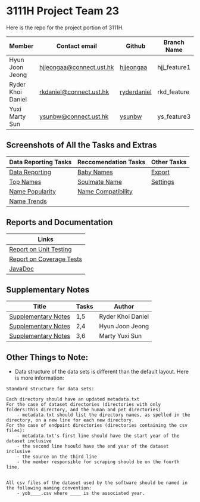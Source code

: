 # 3111H Project Team 23
Here is the repo for the project portion of 3111H.

| Member            	| Contact email                         	| Github                                        	| Branch Name 	| Tasks 	|
|-------------------	|---------------------------------------	|-----------------------------------------------	|-------------	|-------	|
| Hyun Joon Jeong   	| hjjeongaa@connect.ust.hk 	              | [hjjeongaa](https://github.com/hjjeongaa)     	| hjj_feature1 	| 2,4   	|
| Ryder Khoi Daniel 	| rkdaniel@connect.ust.hk                	| [ryderdaniel](https://github.com/ryderdaniel) 	| rkd_feature 	| 1,5   	|
| Yuxi Marty Sun    	| ysunbw@connect.ust.hk                 	| [ysunbw](https://github.com/ysunbw)           	| ys_feature3 	| 3,6   	|

## Screenshots of All the Tasks and Extras
| Data Reporting Tasks                                                                                                                                           	| Reccomendation Tasks                                                                                                                                         	| Other Tasks                                                                                                                           	|
|----------------------------------------------------------------------------------------------------------------------------------------------------------------	|--------------------------------------------------------------------------------------------------------------------------------------------------------------	|---------------------------------------------------------------------------------------------------------------------------------------	|
| [Data Reporting](https://github.com/hjjeongaa/3111H-project-t23/blob/master/Documentation/images/png/screenshots/datareporting/dataReportingImages.md)         	| [Baby Names](https://github.com/hjjeongaa/3111H-project-t23/blob/master/Documentation/images/png/screenshots/recommendbabyname/BabyNameImages.md)            	| [Export](https://github.com/hjjeongaa/3111H-project-t23/blob/master/Documentation/images/png/screenshots/export/ExportImage.md)       	|
| [Top Names](https://github.com/hjjeongaa/3111H-project-t23/blob/master/Documentation/images/png/screenshots/topnnames/topNNamesImages.md)                      	| [Soulmate Name](https://github.com/hjjeongaa/3111H-project-t23/blob/master/Documentation/images/png/screenshots/soulmatename/SoulmateImages.md)              	| [Settings](https://github.com/hjjeongaa/3111H-project-t23/blob/master/Documentation/images/png/screenshots/settings/SettingsImage.md) 	|
| [Name Popularity](https://github.com/hjjeongaa/3111H-project-t23/blob/master/Documentation/images/png/screenshots/popularityofname/popularityOfNamesImages.md) 	| [Name Compatibility](https://github.com/hjjeongaa/3111H-project-t23/blob/master/Documentation/images/png/screenshots/namecompatibility/NameCompatibility.md) 	|                                                                                                                                       	|
| [Name Trends](https://github.com/hjjeongaa/3111H-project-t23/blob/master/Documentation/images/png/screenshots/trendinpopularity/TrendImage.md)                 	|                                                                                                                                                              	|                                                                                                                                       	|


## Reports and Documentation
| Links                                                                                                           	|
|-----------------------------------------------------------------------------------------------------------------	|
| [Report on Unit Testing](https://github.com/hjjeongaa/3111H-project-t23/tree/master/Documentation/test)         	|
| [Report on Coverage Tests](https://github.com/hjjeongaa/3111H-project-t23/tree/master/Documentation/jacocoHTML) 	|
| [JavaDoc](https://github.com/hjjeongaa/3111H-project-t23/tree/master/Documentation/javadoc)                     	|


## Supplementary Notes
| Title                                                                                                                                                                                                  	| Tasks 	| Author            	|
|--------------------------------------------------------------------------------------------------------------------------------------------------------------------------------------------------------	|-------	|-------------------	|
| [Supplementary Notes](https://github.com/hjjeongaa/3111H-project-t23/blob/master/Documentation/RKD_Supplementary_Notes.md)                                                                             	| 1,5   	| Ryder Khoi Daniel 	|
| [Supplementary Notes](https://github.com/hjjeongaa/3111H-project-t23/blob/master/Documentation/Supplementary%20Notes/Supplementary%20notes%20for%20T2%2C%20T4%2C%20Export%20(Hyun%20Joon%20Jeong).pdf) 	| 2,4   	| Hyun Joon Jeong   	|
| [Supplementary Notes](https://github.com/hjjeongaa/3111H-project-t23/blob/master/Documentation/Task%203-6%20Supplementary%20Notes.pdf)                                                                 	| 3,6   	| Marty Yuxi Sun    	|

## Other Things to Note:
* Data structure of the data sets is different than the default layout. Here is more information:
```
Standard structure for data sets:

Each directory should have an updated metadata.txt
For the case of dataset directories (directories with only folders:this directory, and the human and pet directories)
	- metadata.txt should list the directory names, as spelled in the directory, on a new line for each new directory.
For the case of endpoint directories (directories containing the csv files):
	- metadata.txt's first line should have the start year of the dataset inclusive
	- the second line hsould have the end year of the dataset inclusive
	- the source on the third line
	- the member responsible for scraping should be on the fourth line.


All csv files of the dataset used by the software should be named in the following naming convention:
	- yob____.csv where ____ is the associated year.
```


